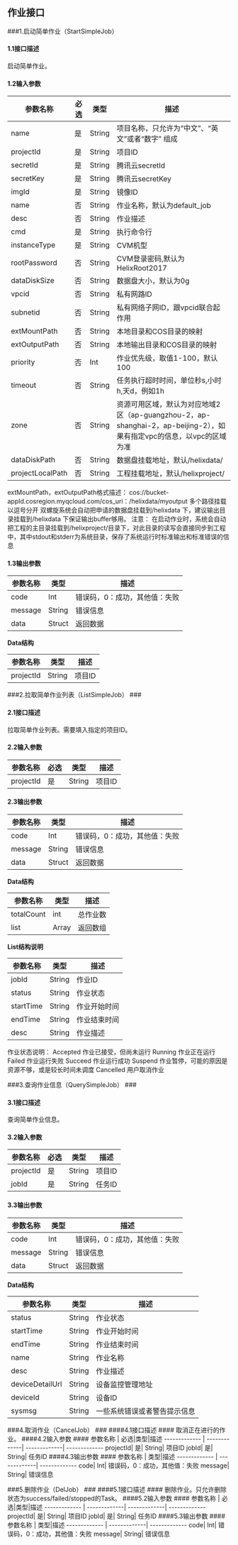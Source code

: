 ## 作业接口 ##
###1.启动简单作业（StartSimpleJob）
#### 1.1接口描述 ####
启动简单作业。
#### 1.2输入参数 ####
参数名称  | 必选|类型|描述
------------- | -------------| -------------| -------------
name|	是|	String|	项目名称，只允许为“中文”、“英文”或者“数字” 组成
projectId|	是|	String|	项目ID
secretId|	是|	String|	腾讯云secretId
secretKey|	是|	String|	腾讯云secretKey
imgId|	是|	String|	镜像ID
name|	否|	String|	作业名称，默认为default_job
desc|	否|	String|	作业描述
cmd|	是|	String|	执行命令行
instanceType|	是|	String|	CVM机型
rootPassword|	否|	String|	CVM登录密码,默认为HelixRoot2017
dataDiskSize|	否|	String|	数据盘大小，默认为0g
vpcid|	否|	String|	私有网路ID
subnetid|	否|	String|	私有网络子网ID，跟vpcid联合起作用
extMountPath|	否|	String|	本地目录和COS目录的映射 
extOutputPath|	否|	String|	本地输出目录和COS目录的映射 
priority|	否|	Int|	作业优先级，取值1-100，默认100
timeout|	否|	String|	任务执行超时时间，单位秒s,小时h,天d，例如1h
zone|	否|	String|	资源可用区域，默认为对应地域2区（ap-guangzhou-2，ap-shanghai-2，ap-beijing-2），如果有指定vpc的信息，以vpc的区域为准
dataDiskPath|	否|	String|	数据盘挂载地址，默认/helixdata/
projectLocalPath|	否|	String|	工程挂载地址，默认/helixproject/

extMountPath，extOutputPath格式描述：
cos://bucket-appId.cosregion.myqcloud.com/cos_uri：/helixdata/myoutput
多个路径挂载以逗号分开
双螺旋系统会自动把申请的数据盘挂载到/helixdata 下，建议输出目录挂载到/helixdata 下保证输出buffer够用。
注意：
在启动作业时，系统会自动把工程的主目录挂载到/helixproject/目录下，对此目录的读写会直接同步到工程中，其中stdout和stderr为系统目录，保存了系统运行时标准输出和标准错误的信息
#### 1.3输出参数 ####
参数名称  | 类型|描述
------------- | -------------| -------------
code|	Int|	错误码，0：成功，其他值：失败
message|	String|	错误信息
data|	Struct|	返回数据
**Data结构**

参数名称  | 类型|描述
------------- | -------------| -------------
projectId|	String|	项目ID


###2.拉取简单作业列表（ListSimpleJob）  ###
#### 2.1接口描述 ####
拉取简单作业列表。需要填入指定的项目ID。
#### 2.2输入参数 ####
参数名称  | 必选|类型|描述
------------- | -------------| -------------| -------------
projectId|	是|	String|	项目ID
#### 2.3输出参数 ####
参数名称  | 类型|描述
------------- | -------------| -------------
code|	Int|	错误码，0：成功，其他值：失败
message|	String|	错误信息
data|	Struct|	返回数据
**Data结构**

参数名称  | 类型|描述
------------- | -------------| -------------
totalCount|	int|	总作业数
list|	Array|	返回数组
**List结构说明**

参数名称  | 类型|描述
------------- | -------------| -------------
jobId|	String|	作业ID
status|	String|	作业状态
startTime|	String|	作业开始时间
endTime|	String|	作业结束时间
desc|	String|	作业描述
作业状态说明：
Accepted 作业已接受，但尚未运行
Running 作业正在运行
Failed 作业运行失败
Succeed 作业运行成功
Suspend 作业暂停，可能的原因是资源不够，或是较长时间未调度
Cancelled 用户取消作业


###3.查询作业信息（QuerySimpleJob）  ###
#### 3.1接口描述 ####
查询简单作业信息。
#### 3.2输入参数 ####
参数名称  | 必选|类型|描述
------------- | -------------| -------------| -------------
projectId|	是|	String|	项目ID
jobId|	是|	String|	任务ID
#### 3.3输出参数 ####
参数名称  | 类型|描述
------------- | -------------| -------------
code|	Int|	错误码，0：成功，其他值：失败
message|	String|	错误信息
data|	Struct|	返回数据
**Data结构**

参数名称  | 类型|描述
------------- | -------------| -------------
status|	String|	作业状态
startTime|	String|	作业开始时间
endTime|	String|	作业结束时间
name|	String|	作业名称
desc|	String|	作业描述
deviceDetailUrl|	String|	设备监控管理地址
deviceId|	String|	设备ID
sysmsg|	String|	一些系统错误或者警告提示信息


###4.取消作业（CancelJob）  ###
####4.1接口描述 ####
取消正在进行的作业。
####4.2输入参数 ####
参数名称  | 必选|类型|描述
------------- | -------------| -------------| -------------
projectId|	是|	String|	项目ID
jobId|	是|	String|	任务ID
####4.3输出参数 ####
参数名称  | 类型|描述
------------- | -------------| -------------
code|	Int|	错误码，0：成功，其他值：失败
message|	String|	错误信息


###5.删除作业（DelJob）  ###
####5.1接口描述 ####
删除作业。只允许删除状态为success/failed/stopped的Task。
####5.2输入参数 ####
参数名称  | 必选|类型|描述
------------- | -------------| -------------| -------------
projectId|	是|	String|	项目ID
jobId|	是|	String|	任务ID
####5.3输出参数 ####
参数名称  | 类型|描述
------------- | -------------| -------------
code|	Int|	错误码，0：成功，其他值：失败
message|	String|	错误信息
